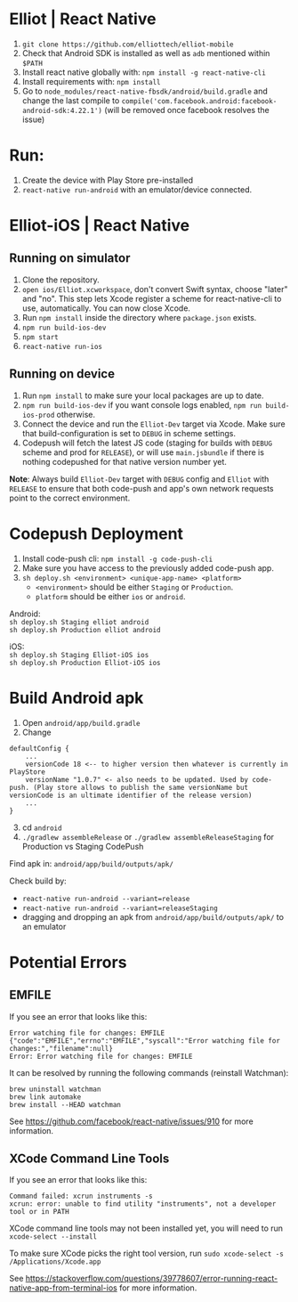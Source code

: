 # Elliot | React Native
1. `git clone https://github.com/elliottech/elliot-mobile`
2. Check that Android SDK is installed as well as `adb` mentioned within `$PATH`
3. Install react native globally with: `npm install -g react-native-cli`
4. Install requirements with: `npm install`<br/>
5. Go to `node_modules/react-native-fbsdk/android/build.gradle` and change the last compile to `compile('com.facebook.android:facebook-android-sdk:4.22.1')` (will be removed once facebook resolves the issue)

# Run:
1. Create the device with Play Store pre-installed
2. `react-native run-android` with an emulator/device connected.

# Elliot-iOS | React Native

## Running on simulator
1. Clone the repository.
2. `open ios/Elliot.xcworkspace`, don't convert Swift syntax, choose "later" and "no". This step lets Xcode register a scheme for react-native-cli to use, automatically. You can now close Xcode.
3. Run `npm install` inside the directory where `package.json` exists.
4. `npm run build-ios-dev`
5. `npm start`
6. `react-native run-ios`

## Running on device
1. Run `npm install` to make sure your local packages are up to date.
2. `npm run build-ios-dev` if you want console logs enabled, `npm run build-ios-prod` otherwise.
2. Connect the device and run the `Elliot-Dev` target via Xcode. Make sure that build-configuration is set to `DEBUG` in scheme settings.
3. Codepush will fetch the latest JS code (staging for builds with `DEBUG` scheme and prod for `RELEASE`), or will use `main.jsbundle` if there is nothing codepushed for that native version number yet.

**Note**: Always build `Elliot-Dev` target with `DEBUG` config and `Elliot` with `RELEASE` to ensure that both code-push and app's own network requests point to the correct environment. 

# Codepush Deployment
1. Install code-push cli: `npm install -g code-push-cli`
2. Make sure you have access to the previously added code-push app.
3. `sh deploy.sh <environment> <unique-app-name> <platform>`
    - `<environment>` should be either `Staging` or `Production`.
    - `platform` should be either `ios` or `android`.
 
Android:<br/>
`sh deploy.sh Staging elliot android`<br/>
`sh deploy.sh Production elliot android`<br/>

iOS:<br/>
`sh deploy.sh Staging Elliot-iOS ios`<br/>
`sh deploy.sh Production Elliot-iOS ios`<br/>

# Build Android apk

1. Open `android/app/build.gradle`
2. Change 
```
defaultConfig {
    ...
    versionCode 18 <-- to higher version then whatever is currently in PlayStore
    versionName "1.0.7" <- also needs to be updated. Used by code-push. (Play store allows to publish the same versionName but versionCode is an ultimate identifier of the release version)
    ...
}
```

3. cd `android`
4. `./gradlew assembleRelease` or `./gradlew assembleReleaseStaging` for Production vs Staging CodePush

Find apk in: `android/app/build/outputs/apk/`

Check build by:
 - `react-native run-android --variant=release` 
 - `react-native run-android --variant=releaseStaging`
 - dragging and dropping an apk from `android/app/build/outputs/apk/` to an emulator
 

# Potential Errors

## EMFILE

If you see an error that looks like this:
```
Error watching file for changes: EMFILE
{"code":"EMFILE","errno":"EMFILE","syscall":"Error watching file for changes:","filename":null}
Error: Error watching file for changes: EMFILE
```

It can be resolved by running the following commands (reinstall Watchman):

```
brew uninstall watchman
brew link automake
brew install --HEAD watchman
```

See https://github.com/facebook/react-native/issues/910 for more information.

## XCode Command Line Tools

If you see an error that looks like this:
```
Command failed: xcrun instruments -s
xcrun: error: unable to find utility "instruments", not a developer 
tool or in PATH
```

XCode command line tools may not been installed yet, you will need to run `xcode-select --install`

To make sure XCode picks the right tool version, run `sudo xcode-select -s /Applications/Xcode.app`

See https://stackoverflow.com/questions/39778607/error-running-react-native-app-from-terminal-ios for more information.


 



